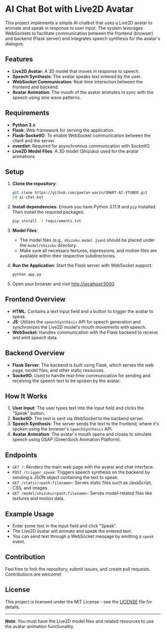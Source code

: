 # AI Chat Bot with Live2D Avatar

This project implements a simple AI chatbot that uses a Live2D avatar to animate and speak in response to user input. The system leverages WebSockets to facilitate communication between the frontend (browser) and backend (Flask server) and integrates speech synthesis for the avatar's dialogue.

## Features

- **Live2D Avatar**: A 3D model that moves in response to speech.
- **Speech Synthesis**: The avatar speaks text entered by the user.
- **WebSocket Communication**: Real-time interaction between the frontend and backend.
- **Avatar Animation**: The mouth of the avatar animates in sync with the speech using sine wave patterns.

## Requirements

- **Python 3.x**
- **Flask**: Web framework for serving the application.
- **Flask-SocketIO**: To enable WebSocket communication between the client and the server.
- **eventlet**: Required for asynchronous communication with SocketIO.
- **Live2D Model Files**: A 3D model (Shizuku) used for the avatar animations.

## Setup

1. **Clone the repository**:
    ```bash
    git clone https://github.com/gaetan-warin/SMART-AI-VTUBER.git
    cd ai-chat-bot
    ```

2. **Install dependencies**:
    Ensure you have Python 3.11.9 and `pip` installed. Then install the required packages:
    ```bash
    pip install -r requirements.txt
    ```

3. **Model Files**: 
    - The model files (e.g., `shizuku.model.json`) should be placed under the `model/shizuku` directory. 
    - Make sure all necessary textures, expressions, and motion files are available within their respective subdirectories.

4. **Run the Application**:
    Start the Flask server with WebSocket support:
    ```bash
    python app.py
    ```

5. Open your browser and visit [http://localhost:5000](http://localhost:5000).

## Frontend Overview

- **HTML**: Contains a text input field and a button to trigger the avatar to speak.
- **JS**: Utilizes the `speechSynthesis` API for speech generation and synchronizes the Live2D model's mouth movements with speech.
- **WebSocket**: Handles communication with the Flask backend to receive and emit speech data.

## Backend Overview

- **Flask Server**: The backend is built using Flask, which serves the web page, model files, and other static resources.
- **SocketIO**: Used to handle real-time communication for sending and receiving the speech text to be spoken by the avatar.

## How It Works

1. **User Input**: The user types text into the input field and clicks the "Speak" button.
2. **SocketIO**: The text is sent via WebSocket to the backend server.
3. **Speech Synthesis**: The server sends the text to the frontend, where it's spoken using the browser's `speechSynthesis` API.
4. **Avatar Animation**: The avatar's mouth opens and closes to simulate speech using GSAP (GreenSock Animation Platform).

## Endpoints

- `GET /`: Renders the main web page with the avatar and chat interface.
- `POST /trigger_speak`: Triggers speech synthesis on the backend by sending a JSON object containing the text to speak.
- `GET /static/<path:filename>`: Serves static files such as JavaScript, CSS, and images.
- `GET /model/shizuku/<path:filename>`: Serves model-related files like textures and motion data.

## Example Usage

- Enter some text in the input field and click "Speak".
- The Live2D avatar will animate and speak the entered text.
- You can send text through a WebSocket message by emitting a `speak` event.

## Contribution

Feel free to fork the repository, submit issues, and create pull requests. Contributions are welcome!

## License

This project is licensed under the MIT License - see the [LICENSE](LICENSE) file for details.

---

**Note**: You must have the Live2D model files and related resources to use the avatar animation functionality.
